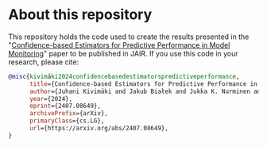 # About this repository
This repository holds the code used to create the results presented in the "[Confidence-based Estimators for Predictive Performance in Model Monitoring](https://arxiv.org/abs/2407.08649)" paper to be published in JAIR. If you use this code in your research, please cite:
```bibtex
@misc{kivimäki2024confidencebasedestimatorspredictiveperformance,
      title={Confidence-based Estimators for Predictive Performance in Model Monitoring}, 
      author={Juhani Kivimäki and Jakub Białek and Jukka K. Nurminen and Wojtek Kuberski},
      year={2024},
      eprint={2407.08649},
      archivePrefix={arXiv},
      primaryClass={cs.LG},
      url={https://arxiv.org/abs/2407.08649}, 
}
